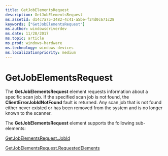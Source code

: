 ```yaml
---
title: GetJobElementsRequest
description: GetJobElementsRequest
ms.assetid: d14c7a75-3482-4c41-a5be-f24d0c671c28
keywords: ["GetJobElementsRequest"]
ms.author: windowsdriverdev
ms.date: 11/28/2017
ms.topic: article
ms.prod: windows-hardware
ms.technology: windows-devices
ms.localizationpriority: medium
---
```


# GetJobElementsRequest


The **GetJobElementsRequest** element requests information about a specific scan job. If the specified scan job is not found, the **ClientErrorJobIdNotFound** fault is returned. Any scan job that is not found either never existed or has been removed from the system and is no longer known to the scanner.

The **GetJobElementsRequest** element supports the following sub-elements:

[GetJobElementsRequest.JobId](getjobelementsrequest-jobid.md)

[GetJobElementsRequest.RequestedElements](getjobelementsrequest-requestedelements.md)

 

 






